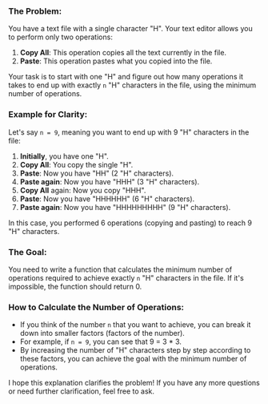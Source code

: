 ### The Problem:
You have a text file with a single character "H". Your text editor allows you to perform only two operations:
1. **Copy All**: This operation copies all the text currently in the file.
2. **Paste**: This operation pastes what you copied into the file.

Your task is to start with one "H" and figure out how many operations it takes to end up with exactly `n` "H" characters in the file, using the minimum number of operations.

### Example for Clarity:
Let's say `n = 9`, meaning you want to end up with 9 "H" characters in the file:

1. **Initially**, you have one "H".
2. **Copy All**: You copy the single "H".
3. **Paste**: Now you have "HH" (2 "H" characters).
4. **Paste again**: Now you have "HHH" (3 "H" characters).
5. **Copy All** again: Now you copy "HHH".
6. **Paste**: Now you have "HHHHHH" (6 "H" characters).
7. **Paste again**: Now you have "HHHHHHHHH" (9 "H" characters).

In this case, you performed 6 operations (copying and pasting) to reach 9 "H" characters.

### The Goal:
You need to write a function that calculates the minimum number of operations required to achieve exactly `n` "H" characters in the file. If it's impossible, the function should return 0.

### How to Calculate the Number of Operations:
- If you think of the number `n` that you want to achieve, you can break it down into smaller factors (factors of the number).
- For example, if `n = 9`, you can see that 9 = 3 * 3.
- By increasing the number of "H" characters step by step according to these factors, you can achieve the goal with the minimum number of operations.

I hope this explanation clarifies the problem! If you have any more questions or need further clarification, feel free to ask.